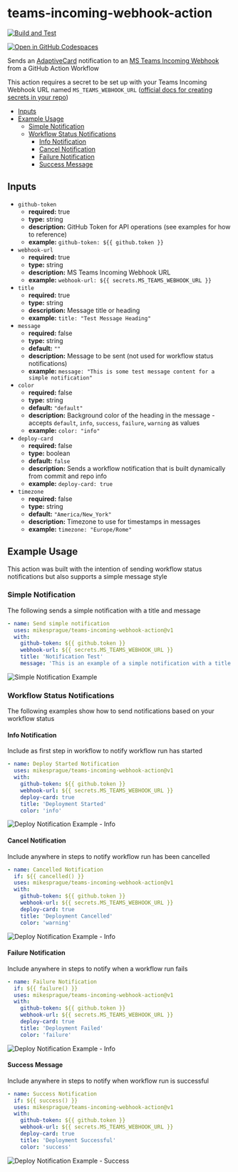 # teams-incoming-webhook-action

[![Build and Test](https://github.com/mikesprague/teams-incoming-webhook-action/actions/workflows/build-and-test.yml/badge.svg)](https://github.com/mikesprague/teams-incoming-webhook-action/actions/workflows/build-and-test.yml)

[![Open in GitHub Codespaces](https://github.com/codespaces/badge.svg)](https://github.com/codespaces/new?hide_repo_select=true&ref=main&repo=406118991)

Sends an [AdaptiveCard](https://adaptivecards.io/explorer/) notification to an [MS Teams Incoming Webhook](https://docs.microsoft.com/en-us/microsoftteams/platform/webhooks-and-connectors/how-to/add-incoming-webhook) from a GitHub Action Workflow

This action requires a secret to be set up with your Teams Incoming Webhook URL named `MS_TEAMS_WEBHOOK_URL` ([official docs for creating secrets in your repo](https://docs.github.com/en/actions/reference/encrypted-secrets#creating-encrypted-secrets-for-a-repository))

- [Inputs](#inputs)
- [Example Usage](#example-usage)
  - [Simple Notification](#simple-notification)
  - [Workflow Status Notifications](#workflow-status-notifications)
    - [Info Notification](#info-notification)
    - [Cancel Notification](#cancel-notification)
    - [Failure Notification](#failure-notification)
    - [Success Message](#success-message)

## Inputs

- `github-token`
  - **required:** true
  - **type:** string
  - **description:** GitHub Token for API operations (see examples for how to reference)
  - **example:** `github-token: ${{ github.token }}`
- `webhook-url`
  - **required:** true
  - **type:** string
  - **description:** MS Teams Incoming Webhook URL
  - **example:** `webhook-url: ${{ secrets.MS_TEAMS_WEBHOOK_URL }}`
- `title`
  - **required:** true
  - **type:** string
  - **description:** Message title or heading
  - **example:** `title: "Test Message Heading"`
- `message`
  - **required:** false
  - **type:** string
  - **default:** `""`
  - **description:** Message to be sent (not used for workflow status notifications)
  - **example:** `message: "This is some test message content for a simple notification"`
- `color`
  - **required:** false
  - **type:** string
  - **default:** `"default"`
  - **description:** Background color of the heading in the message - accepts `default`, `info`, `success`, `failure`, `warning` as values
  - **example:** `color: "info"`
- `deploy-card`
  - **required:** false
  - **type:** boolean
  - **default:** `false`
  - **description:** Sends a workflow notification that is built dynamically from commit and repo info
  - **example:** `deploy-card: true`
- `timezone`
  - **required:** false
  - **type:** string
  - **default:** `"America/New_York"`
  - **description:** Timezone to use for timestamps in messages
  - **example:** `timezone: "Europe/Rome"`

## Example Usage

This action was built with the intention of sending workflow status notifications but also supports a simple message style

### Simple Notification

The following sends a simple notification with a title and message

```yaml
- name: Send simple notification
  uses: mikesprague/teams-incoming-webhook-action@v1
  with:
    github-token: ${{ github.token }}
    webhook-url: ${{ secrets.MS_TEAMS_WEBHOOK_URL }}
    title: 'Notification Test'
    message: 'This is an example of a simple notification with a title and a body'
```

![Simple Notification Example](./readme-images/simple-notification.png 'Simple Notification Example')

### Workflow Status Notifications

The following examples show how to send notifications based on your workflow status

#### Info Notification

Include as first step in workflow to notify workflow run has started

```yaml
- name: Deploy Started Notification
  uses: mikesprague/teams-incoming-webhook-action@v1
  with:
    github-token: ${{ github.token }}
    webhook-url: ${{ secrets.MS_TEAMS_WEBHOOK_URL }}
    deploy-card: true
    title: 'Deployment Started'
    color: 'info'
```

![Deploy Notification Example - Info](./readme-images/deploy-info.png 'Deploy Notification Example - Info')

#### Cancel Notification

Include anywhere in steps to notify workflow run has been cancelled

```yaml
- name: Cancelled Notification
  if: ${{ cancelled() }}
  uses: mikesprague/teams-incoming-webhook-action@v1
  with:
    github-token: ${{ github.token }}
    webhook-url: ${{ secrets.MS_TEAMS_WEBHOOK_URL }}
    deploy-card: true
    title: 'Deployment Cancelled'
    color: 'warning'
```

![Deploy Notification Example - Info](./readme-images/deploy-cancel.png 'Deploy Notification Example - Info')

#### Failure Notification

Include anywhere in steps to notify when a workflow run fails

```yaml
- name: Failure Notification
  if: ${{ failure() }}
  uses: mikesprague/teams-incoming-webhook-action@v1
  with:
    github-token: ${{ github.token }}
    webhook-url: ${{ secrets.MS_TEAMS_WEBHOOK_URL }}
    deploy-card: true
    title: 'Deployment Failed'
    color: 'failure'
```

![Deploy Notification Example - Info](./readme-images/deploy-fail.png 'Deploy Notification Example - Info')

#### Success Message

Include anywhere in steps to notify when workflow run is successful

```yaml
- name: Success Notification
  if: ${{ success() }}
  uses: mikesprague/teams-incoming-webhook-action@v1
  with:
    github-token: ${{ github.token }}
    webhook-url: ${{ secrets.MS_TEAMS_WEBHOOK_URL }}
    deploy-card: true
    title: 'Deployment Successful'
    color: 'success'
```

![Deploy Notification Example - Success](./readme-images/deploy-success.png 'Deploy Notification Example - Success')

